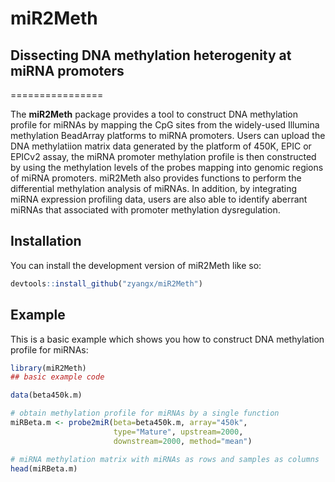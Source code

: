 
# miR2Meth
## Dissecting DNA methylation heterogenity at miRNA promoters

================

<!-- badges: start -->
<!-- badges: end -->

The **miR2Meth** package provides a tool to construct DNA methylation profile for miRNAs by mapping the CpG sites from the widely-used Illumina methylation BeadArray platforms to miRNA promoters. Users can upload the DNA methylatiion matrix data generated by the platform of 450K, EPIC or EPICv2 assay, the miRNA promoter methylation profile is then constructed by using the methylation levels of the probes mapping into genomic regions of miRNA promoters. miR2Meth also provides functions to perform the differential methylation analysis of miRNAs. In addition, by integrating miRNA expression profiling data, users are also able to identify aberrant miRNAs that associated with promoter methylation dysregulation. 

## Installation

You can install the development version of miR2Meth like so:

``` r
devtools::install_github("zyangx/miR2Meth")
```

## Example

This is a basic example which shows you how to construct DNA methylation profile for miRNAs:

``` r
library(miR2Meth)
## basic example code

data(beta450k.m)

# obtain methylation profile for miRNAs by a single function
miRBeta.m <- probe2miR(beta=beta450k.m, array="450k", 
                       type="Mature", upstream=2000,
                       downstream=2000, method="mean")

# miRNA methylation matrix with miRNAs as rows and samples as columns 
head(miRBeta.m)
```
